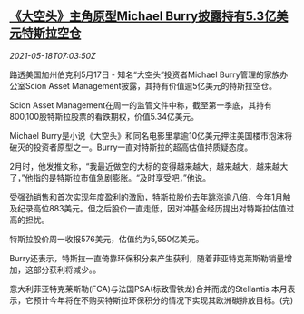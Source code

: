 <!--1621323062000-->
[《大空头》主角原型Michael Burry披露持有5.3亿美元特斯拉空仓](https://cn.reuters.com/article/michael-burry-tesla-short-positions-0518-idCNKCS2CZ0LW)
------

<div><i>2021-05-18T07:03:50Z</i></div><p>路透美国加州伯克利5月17日 - 知名“大空头”投资者Michael Burry管理的家族办公室Scion Asset Management披露，其持有价值逾5亿美元的特斯拉空仓。</p><p>Scion Asset Management在周一的监管文件中称，截至第一季底，其持有800,100股特斯拉股票的看跌期权，价值5.34亿美元。</p><p>Michael Burry是小说《大空头》和同名电影里拿逾10亿美元押注美国楼市泡沫将破灭的投资者原型之一。Burry一直对特斯拉的超高估值持质疑态度。</p><p>2月时，他发推文称，“我最近做空的大标的变得越来越大，越来越大，越来越大了，”他指的是特斯拉市值急剧膨胀。“及时享受吧，”他说。</p><p>受强劲销售和首次实现年度盈利的激励，特斯拉股价去年跳涨逾八倍，今年1月触及纪录高位883美元。但之后股价一直走低，因对冲基金经历提出对特斯拉估值过高的担忧。</p><p>特斯拉股价周一收报576美元，估值约为5,550亿美元。</p><p>Burry还表示，特斯拉一直倚靠环保积分来产生获利，随着菲亚特克莱斯勒销量增加，这部分获利将减少。。</p><p>意大利菲亚特克莱斯勒(FCA)与法国PSA(标致雪铁龙)合并而成的Stellantis 本月表示，它预计今年将在不购买特斯拉环保积分的情况下实现其欧洲碳排放目标。(完)</p>
